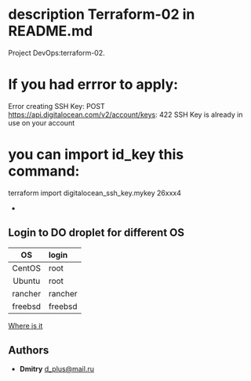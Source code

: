 
# description Terraform-02 in README.md

Project DevOps:terraform-02.

# If you had errror to apply:

Error creating SSH Key: POST https://api.digitalocean.com/v2/account/keys: 422 SSH Key is already in use on your account

# you can import id_key this command:

terraform import digitalocean_ssh_key.mykey 26xxx4

-
 
## Login to DO droplet for different OS 

| OS | login  |
| :---------: | :------- |
| CentOS | root   |
| Ubuntu | root   |
| rancher| rancher |
| freebsd | freebsd |

[Where is it](https://docs.digitalocean.com/products/droplets/how-to/connect-with-ssh/)

## Authors

- __Dmitry__ [d_plus@mail.ru](https://gitlab.rebrainme.com/devops_users_repos/4762/rebrain-devops-task1)
